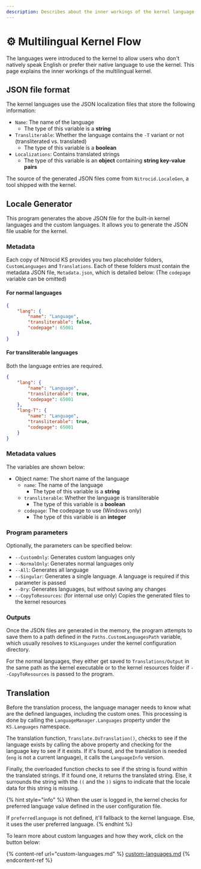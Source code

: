 ```yaml
---
description: Describes about the inner workings of the kernel language feature
---
```


# ⚙ Multilingual Kernel Flow

The languages were introduced to the kernel to allow users who don't natively speak English or prefer their native language to use the kernel. This page explains the inner workings of the multilingual kernel.

## JSON file format

The kernel languages use the JSON localization files that store the following information:

* `Name`: The name of the language
  * The type of this variable is a **string**
* `Transliterable`: Whether the language contains the `-T` variant or not (transliterated vs. translated)
  * The type of this variable is a **boolean**
* `Localizations`: Contains translated strings
  * The type of this variable is an **object** containing **string key-value pairs**

The source of the generated JSON files come from `Nitrocid.LocaleGen`, a tool shipped with the kernel.

## Locale Generator

This program generates the above JSON file for the built-in kernel languages and the custom languages. It allows you to generate the JSON file usable for the kernel.

### Metadata

Each copy of Nitrocid KS provides you two placeholder folders, `CustomLanguages` and `Translations`. Each of these folders must contain the metadata JSON file, `Metadata.json`, which is detailed below: (The `codepage` variable can be omitted)

#### For normal languages

```json
{
    "lang": {
        "name": "Language",
        "transliterable": false,
        "codepage": 65001
    }
}
```

#### For transliterable languages

Both the language entries are required.

```json
{
    "lang": {
        "name": "Language",
        "transliterable": true,
        "codepage": 65001
    },
    "lang-T": {
        "name": "Language",
        "transliterable": true,
        "codepage": 65001
    }
}
```

### Metadata values

The variables are shown below:

* Object name: The short name of the language
  * `name`: The name of the language
    * The type of this variable is a **string**
  * `transliterable`: Whether the language is transliterable
    * The type of this variable is a **boolean**
  * `codepage`: The codepage to use (Windows only)
    * The type of this variable is an **integer**

### Program parameters

Optionally, the parameters can be specified below:

* `--CustomOnly`: Generates custom languages only
* `--NormalOnly`: Generates normal languages only
* `--All`: Generates all language
* `--Singular`: Generates a single language. A language is required if this parameter is passed
* `--Dry`: Generates languages, but without saving any changes
* `--CopyToResources`: (for internal use only) Copies the generated files to the kernel resources

### Outputs

Once the JSON files are generated in the memory, the program attempts to save them to a path defined in the `Paths.CustomLanguagesPath` variable, which usually resolves to `KSLanguages` under the kernel configuration directory.

For the normal languages, they either get saved to `Translations/Output` in the same path as the kernel executable or to the kernel resources folder if `--CopyToResources` is passed to the program.

## Translation

Before the translation process, the language manager needs to know what are the defined languages, including the custom ones. This processing is done by calling the `LanguageManager.Languages` property under the `KS.Languages` namespace.

The translation function, `Translate.DoTranslation()`, checks to see if the language exists by calling the above property and checking for the language key to see if it exists. If it's found, and the translation is needed (`eng` is not a current language), it calls the `LanguageInfo` version.

Finally, the overloaded function checks to see if the string is found within the translated strings. If it found one, it returns the translated string. Else, it surrounds the string with the `((` and the `))` signs to indicate that the locale data for this string is missing.

{% hint style="info" %}
When the user is logged in, the kernel checks for preferred language value defined in the user configuration file.

If `preferredlanguage` is not defined, it'll fallback to the kernel language. Else, it uses the user preferred language.
{% endhint %}

To learn more about custom languages and how they work, click on the button below:

{% content-ref url="custom-languages.md" %}
[custom-languages.md](custom-languages.md)
{% endcontent-ref %}
